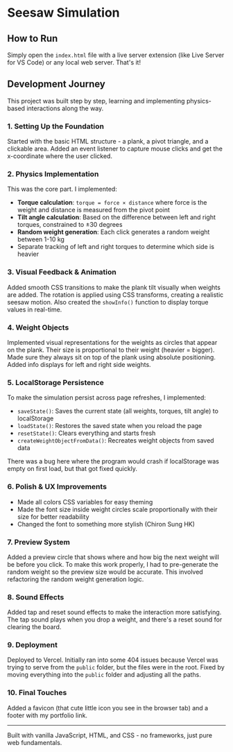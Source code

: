 # Seesaw Simulation


## How to Run

Simply open the `index.html` file with a live server extension (like Live Server for VS Code) or any local web server. That's it!

## Development Journey

This project was built step by step, learning and implementing physics-based interactions along the way.

### 1. Setting Up the Foundation
Started with the basic HTML structure - a plank, a pivot triangle, and a clickable area. Added an event listener to capture mouse clicks and get the x-coordinate where the user clicked.

### 2. Physics Implementation
This was the core part. I implemented:
- **Torque calculation**: `torque = force × distance` where force is the weight and distance is measured from the pivot point
- **Tilt angle calculation**: Based on the difference between left and right torques, constrained to ±30 degrees
- **Random weight generation**: Each click generates a random weight between 1-10 kg
- Separate tracking of left and right torques to determine which side is heavier

### 3. Visual Feedback & Animation
Added smooth CSS transitions to make the plank tilt visually when weights are added. The rotation is applied using CSS transforms, creating a realistic seesaw motion. Also created the `showInfo()` function to display torque values in real-time.

### 4. Weight Objects
Implemented visual representations for the weights as circles that appear on the plank. Their size is proportional to their weight (heavier = bigger). Made sure they always sit on top of the plank using absolute positioning. Added info displays for left and right side weights.

### 5. LocalStorage Persistence
To make the simulation persist across page refreshes, I implemented:
- `saveState()`: Saves the current state (all weights, torques, tilt angle) to localStorage
- `loadState()`: Restores the saved state when you reload the page
- `resetState()`: Clears everything and starts fresh
- `createWeightObjectFromData()`: Recreates weight objects from saved data

There was a bug here where the program would crash if localStorage was empty on first load, but that got fixed quickly.

### 6. Polish & UX Improvements
- Made all colors CSS variables for easy theming
- Made the font size inside weight circles scale proportionally with their size for better readability
- Changed the font to something more stylish (Chiron Sung HK)

### 7. Preview System
Added a preview circle that shows where and how big the next weight will be before you click. To make this work properly, I had to pre-generate the random weight so the preview size would be accurate. This involved refactoring the random weight generation logic.

### 8. Sound Effects
Added tap and reset sound effects to make the interaction more satisfying. The tap sound plays when you drop a weight, and there's a reset sound for clearing the board.

### 9. Deployment
Deployed to Vercel. Initially ran into some 404 issues because Vercel was trying to serve from the `public` folder, but the files were in the root. Fixed by moving everything into the `public` folder and adjusting all the paths.

### 10. Final Touches
Added a favicon (that cute little icon you see in the browser tab) and a footer with my portfolio link.

---

Built with vanilla JavaScript, HTML, and CSS - no frameworks, just pure web fundamentals.
